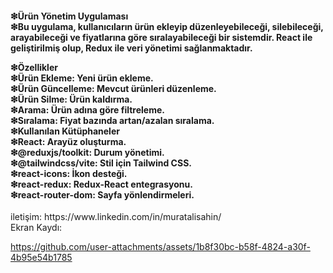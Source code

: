 <h4>
❇Ürün Yönetim Uygulaması<br>
❇Bu uygulama, kullanıcıların ürün ekleyip düzenleyebileceği, silebileceği, arayabileceği ve fiyatlarına göre sıralayabileceği bir sistemdir. React ile geliştirilmiş olup, Redux ile veri yönetimi sağlanmaktadır.

❇Özellikler<br>
❇Ürün Ekleme: Yeni ürün ekleme.<br>
❇Ürün Güncelleme: Mevcut ürünleri düzenleme.<br>
❇Ürün Silme: Ürün kaldırma.<br>
❇Arama: Ürün adına göre filtreleme.<br>
❇Sıralama: Fiyat bazında artan/azalan sıralama.<br>
❇Kullanılan Kütüphaneler<br>
❇React: Arayüz oluşturma.<br>
❇@reduxjs/toolkit: Durum yönetimi.<br>
❇@tailwindcss/vite: Stil için Tailwind CSS.<br>
❇react-icons: İkon desteği.<br>
❇react-redux: Redux-React entegrasyonu.<br>
❇react-router-dom: Sayfa yönlendirmeleri.<br>
</h4>
iletişim: https://www.linkedin.com/in/muratalisahin/
<br>
Ekran Kaydı:
<br>




https://github.com/user-attachments/assets/1b8f30bc-b58f-4824-a30f-4b95e54b1785



